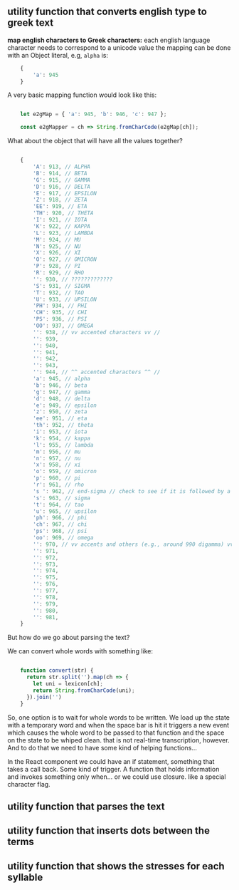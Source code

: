 ## utility function that converts english type to greek text 

**map english characters to Greek characters:**
each english language character needs to correspond to a unicode value 
the mapping can be done with an Object literal, e.g, `alpha` is:   
```js 
    {
        'a': 945
    }
```
A very basic mapping function would look like this:
```js 

    let e2gMap = { 'a': 945, 'b': 946, 'c': 947 };

    const e2gMapper = ch => String.fromCharCode(e2gMap[ch]);

```

What about the object that will have all the values together?
```js 

    {
        'A': 913, // ALPHA
        'B': 914, // BETA
        'G': 915, // GAMMA
        'D': 916, // DELTA
        'E': 917, // EPSILON
        'Z': 918, // ZETA
        'EE': 919, // ETA
        'TH': 920, // THETA
        'I': 921, // IOTA 
        'K': 922, // KAPPA
        'L': 923, // LAMBDA
        'M': 924, // MU
        'N': 925, // NU
        'X': 926, // XI
        'O': 927, // OMICRON
        'P': 928, // PI
        'R': 929, // RHO
        '': 930, // ?????????????
        'S': 931, // SIGMA 
        'T': 932, // TAO
        'U': 933, // UPSILON
        'PH': 934, // PHI
        'CH': 935, // CHI
        'PS': 936, // PSI
        'OO': 937, // OMEGA
        '': 938, // vv accented characters vv //
        '': 939,
        '': 940,
        '': 941,
        '': 942,
        '': 943,
        '': 944, // ^^ accented characters ^^ // 
        'a': 945, // alpha
        'b': 946, // beta
        'g': 947, // gamma
        'd': 948, // delta
        'e': 949, // epsilon
        'z': 950, // zeta
        'ee': 951, // eta
        'th': 952, // theta
        'i': 953, // iota
        'k': 954, // kappa
        'l': 955, // lambda
        'm': 956, // mu
        'n': 957, // nu
        'x': 958, // xi 
        'o': 959, // omicron
        'p': 960, // pi
        'r': 961, // rho
        's ': 962, // end-sigma // check to see if it is followed by a whitespace
        's': 963, // sigma 
        't': 964, // tao
        'u': 965, // upsilon
        'ph': 966, // phi
        'ch': 967, // chi
        'ps': 968, // psi 
        'oo': 969, // omega 
        '': 970, // vv accents and others (e.g., around 990 digamma) vv //
        '': 971,
        '': 972,
        '': 973,
        '': 974,
        '': 975,
        '': 976,
        '': 977,
        '': 978,
        '': 979,
        '': 980,
        '': 981,
    }

```

But how do we go about parsing the text? 

We can convert whole words with something like:
```js 

    function convert(str) {
      return str.split('').map(ch => {
        let uni = lexicon[ch];
        return String.fromCharCode(uni);
      }).join('')
    }

```

So, one option is to wait for whole words to be written. We load up the state with a temporary word and when the space bar is hit it triggers a new event which causes the whole word to be passed to that function and the space on the state to be whiped clean. that is not real-time transcription, however. And to do that we need to have some kind of helping functions...

In the React component we could have an if statement, something that takes a call back. Some kind of trigger. A function that holds information and invokes something only when... or we could use closure. like a special character flag.

## utility function that parses the text 

## utility function that inserts dots between the terms 

## utility function that shows the stresses for each syllable 

